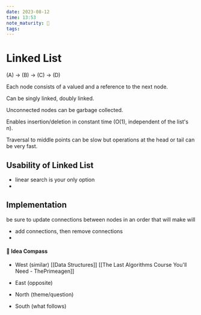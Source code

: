 ```yaml
---
date: 2023-08-12
time: 13:53
note_maturity: 🌱
tags: 
---
```


# Linked List

(A) -> (B) -> (C) -> (D)

Each node consists of a valued and a reference to the next node.

Can be singly linked, doubly linked.

Unconnected nodes can be garbage collected. 

Enables insertion/deletion in constant time (O(1), independent of the list's n).

Traversal to middle points can be slow but operations at the head or tail can be very fast.

## Usability of Linked List

- linear search is your only option
- 


## Implementation

be sure to update connections between nodes in an order that will make will 
- add connections, then remove connections
- 











#### 🧭  Idea Compass
- West  (similar) 
[[Data Structures]]
[[The Last Algorithms Course You'll Need - ThePrimeagen]]

- East (opposite)

- North (theme/question)

- South (what follows)
